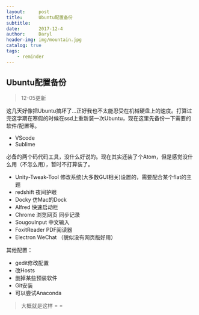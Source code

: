 ```yaml
---
layout:     post
title:      Ubuntu配置备份
subtitle:   
date:       2017-12-4
author:     Daryl
header-img: img/mountain.jpg
catalog: true
tags:
    - reminder
---
```


## Ubuntu配置备份

> 12-05更新

这几天好像把Ubuntu搞坏了...正好我也不太能忍受在机械硬盘上的速度。打算过完这学期在寒假的时候在ssd上重新装一次Ubuntu，现在这里先备份一下需要的软件/配置等。

- VScode
- Sublime

必备的两个码代码工具，没什么好说的。现在其实还装了个Atom，但是感觉没什么用（不怎么用），暂时不打算装了。

- Unity-Tweak-Tool    修改系统(大多数GUI相关)设置的，需要配合某个flat的主题
- redshift    夜间护眼
- Docky    仿Mac的Dock
- Alfred    快速启动栏
- Chrome    浏览网页 同步记录
- SougouInput    中文输入
- FoxitReader    PDF阅读器
- Electron WeChat    （貌似没有网页版好用）

其他配置：
- gedit修改配置
- 改Hosts
- 删掉某些预装软件
- Git安装
- 可以尝试Anaconda


> 大概就是这样 = =


